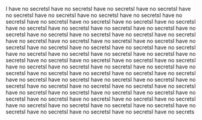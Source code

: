 I have no secretsI have no secretsI have no secretsI have no secretsI have no secretsI have no secretsI have no secretsI have no secretsI have no secretsI have no secretsI have no secretsI have no secretsI have no secretsI have no secretsI have no secretsI have no secretsI have no secretsI have no secretsI have no secretsI have no secretsI have no secretsI have no secretsI have no secretsI have no secretsI have no secretsI have no secretsI have no secretsI have no secretsI have no secretsI have no secretsI have no secretsI have no secretsI have no secretsI have no secretsI have no secretsI have no secretsI have no secretsI have no secretsI have no secretsI have no secretsI have no secretsI have no secretsI have no secretsI have no secretsI have no secretsI have no secretsI have no secretsI have no secretsI have no secretsI have no secretsI have no secretsI have no secretsI have no secretsI have no secretsI have no secretsI have no secretsI have no secretsI have no secretsI have no secretsI have no secretsI have no secretsI have no secretsI have no secretsI have no secretsI have no secretsI have no secretsI have no secretsI have no secretsI have no secretsI have no secretsI have no secretsI have no secretsI have no secretsI have no secretsI have no secretsI have no secrets